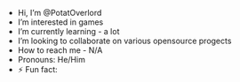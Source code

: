 - Hi, I’m @PotatOverlord
- I’m interested in games
- I’m currently learning - a lot
- I’m looking to collaborate on various opensource progects
- How to reach me - N/A
- Pronouns: He/Him
- ⚡ Fun fact: 

